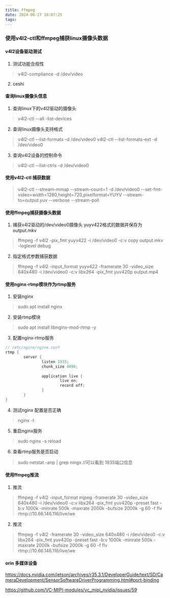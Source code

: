 ```yaml
---
title: ffmpeg
date: 2024-06-27 10:07:25
tags:
---
```


### 使用v4l2-ctl和ffmpeg捕获linux摄像头数据

#### v4l2设备驱动测试
1. 测试功能合规性
>  v4l2-compliance -d /dev/video

2. ceshi 


#### 查询linux摄像头信息

1. 查询linux下的v4l2驱动的摄像头
> v4l2-ctl --all -list-devices 

2. 查询linux摄像头支持格式
> v4l2-ctl --list-formats -d /dev/video0 
> v4l2-ctl --list-formats-ext -d /dev/video0

3. 查询v4l2设备的控制命令
> v4l2-ctl --list-ctrls -d /dev/video0

#### 使用v4l2-ctl 捕获数据

> v4l2-ctl --stream-mmap --stream-count=1 -d /dev/video0 --set-fmt-video=width=1280,height=720,pixelformat=YUYV --stream-to=output.yuv --verbose --stream-poll


#### 使用ffmpeg捕获摄像头数据

1. 捕获v4l2驱动的/dev/video0摄像头 yuyv422格式的数据并保存为output.mkv
> ffmpeg -f v4l2 -pix_fmt yuyv422 -i /dev/video0 -c:v copy output.mkv -loglevel debug

2. 指定格式参数捕获数据
> ffmpeg -f v4l2 -input_format yuyv422 -framerate 30 -video_size 640x480 -i /dev/video0 -c:v libx264 -pix_fmt yuv420p output.mp4



#### 使用nginx-rtmp模块作为rtmp服务
1. 安装nginx
> sudo apt install nginx
2. 安装rtmp模块
> sudo apt install libnginx-mod-rtmp -y
3. 配置nginx-rtmp服务

```c
// /etc/nginx/nginx.conf
rtmp {
        server {
                listen 1935;
                chunk_size 4096;
 
                application live {
                        live on;
                        record off;
                }
        }
}

```

4. 测试nginx 配置是否正确
> nginx -t
5. 重启nginx服务
> sudo nginx -s reload
6. 查看rtmp服务是否启动
> sudo netstat -anp | grep ningx //可以看到 1935端口信息
    

#### 使用ffmpeg推流
1. 推流
> ffmpeg -f v4l2 -input_format mjpeg -framerate 30 -video_size 640x480 -i /dev/video0  -c:v libx264 -pix_fmt yuv420p -preset fast -b:v 1000k -minrate 500k -maxrate 2000k -bufsize 2000k -g 60 -f flv rtmp://10.66.146.116/live/we


2. 推流
> ffmpeg -f v4l2  -framerate 30 -video_size 640x480 -i /dev/video0  -c:v libx264 -pix_fmt yuv420p -preset fast -b:v 1000k -minrate 500k -maxrate 2000k -bufsize 2000k -g 60 -f flv rtmp://10.66.146.116/live/we




#### orin 多媒体设备
https://docs.nvidia.com/jetson/archives/r35.3.1/DeveloperGuide/text/SD/CameraDevelopment/SensorSoftwareDriverProgramming.html#port-binding


https://github.com/VC-MIPI-modules/vc_mipi_nvidia/issues/59